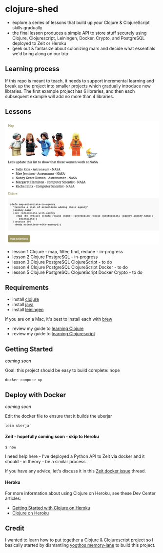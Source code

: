 # clojure-shed
* explore a series of lessons that build up your Clojure & ClojureScript skills gradually
* the final lesson produces a simple API to store stuff securely using Clojure, Clojurescript, Leiningen, Docker, Crypto, and PostgreSQL deployed to Zeit or Heroku
* geek out & fantasize about colonizing mars and decide what essentials we'd bring along on our trip

## Learning process

If this repo is meant to teach, it needs to support incremental learning and break up the project into smaller projects which gradually introduce new libraries. The first example project has 6 libraries, and then each subsequent example will add no more than 4 libraries.

## Lessons

![alt text](screenshot.png)

* lesson 1 Clojure - map, filter, find, reduce - in-progress
* lesson 2 Clojure PostgreSQL - in-progress
* lesson 3 Clojure PostgreSQL ClojureScript  - to do
* lesson 4 Clojure PostgreSQL ClojureScript Docker - to do
* lesson 5 Clojure PostgreSQL ClojureScript Docker Crypto - to do

## Requirements

- install [clojure](https://clojure.org/)     
- install [java](https://java.com/en/download/)      
- install [leiningen](https://leiningen.org/)      

If you are on a Mac, it's best to install each with [brew](https://brew.sh/)     

- review my guide to [learning Clojure](https://github.com/headwinds/clojure-shed/tree/master/docs/learning_clojure.md)
- review my guide to [learning Clojurescript](https://github.com/headwinds/clojure-shed/tree/master/docs/learning_clojurescript.md)

## Getting Started

*coming soon*

Goal: this project should be easy to build
complete: nope

```
docker-compose up
```


## Deploy with Docker

*coming soon*

Edit the docker file to ensure that it builds the uberjar

```
lein uberjar
```

#### Zeit - hopefully coming soon - skip to Heroku

```
$ now
```

I need help here - I've deployed a Python API to Zeit via docker and it should - in theory - be a similar process.

If you have any advice, let's discuss it in this [Zeit docker issue](https://github.com/headwinds/clojure-shed/issues) thread.

#### Heroku

For more information about using Clojure on Heroku, see these Dev Center articles:

- [Getting Started with Clojure on Heroku](https://devcenter.heroku.com/articles/getting-started-with-clojure)
- [Clojure on Heroku](https://devcenter.heroku.com/categories/clojure)

## Credit

I wanted to learn how to put together a Clojure & Clojurescript project so I basically started by dismantling [yogthos memory-lane](https://github.com/yogthos/memory-hole) to build this project.
